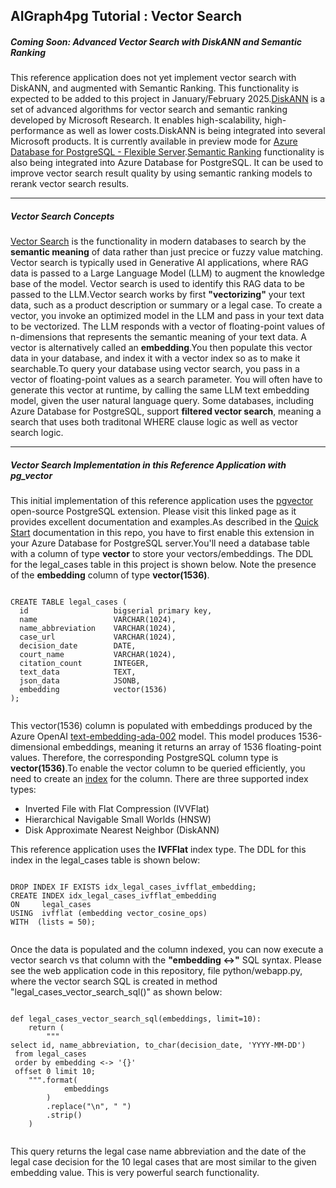 ## AIGraph4pg Tutorial : Vector Search

##### Coming Soon: Advanced Vector Search with DiskANN and Semantic Ranking

This reference application does not yet implement vector search with DiskANN,
and augmented with Semantic Ranking. This functionality is expected to be
added to this project in January/February 2025.[DiskANN](https://www.microsoft.com/en-us/research/project/project-akupara-approximate-nearest-neighbor-search-for-large-scale-semantic-search/) is a set of advanced algorithms for vector search and semantic ranking developed by
Microsoft Research. It enables high-scalability, high-performance as well as lower costs.DiskANN is being integrated into several Microsoft products.
It is currently available in preview mode for
[Azure Database for PostgreSQL - Flexible Server](https://learn.microsoft.com/en-us/azure/postgresql/flexible-server/how-to-use-pgdiskann).[Semantic Ranking](https://techcommunity.microsoft.com/blog/adforpostgresql/introducing-the-semantic-ranking-solution-for-azure-database-for-postgresql/4298781) functionality is also being integrated into Azure Database for PostgreSQL.
It can be used to improve vector search result quality by using semantic ranking models
to rerank vector search results.

---

##### Vector Search Concepts

[Vector Search](https://learn.microsoft.com/en-us/azure/postgresql/flexible-server/how-to-use-pgvector#concepts) is the functionality in modern databases to search by the
**semantic meaning** of data rather than just precice or fuzzy value matching.
Vector search is typically used in Generative AI applications, where RAG data
is passed to a Large Language Model (LLM) to augment the knowledge base of the model.
Vector search is used to identify this RAG data to be passed to the LLM.Vector search works by first **"vectorizing"** your text data, such as a
product description or summary or a legal case. To create a vector, you invoke an
optimized model in the LLM and pass in your text data to be vectorized. The LLM responds
with a vector of floating-point values of n-dimensions that represents the semantic meaning
of your text data. A vector is alternatively called an **embedding**.You then populate this vector data in your database, and index it with a vector index
so as to make it searchable.To query your database using vector search, you pass in a vector of floating-point values
as a search parameter. You will often have to generate this vector at runtime, by calling
the same LLM text embedding model, given the user natural language query.
Some databases, including Azure Database for PostgreSQL, support
**filtered vector search**, meaning a search that uses both traditonal
WHERE clause logic as well as vector search logic.

---

##### Vector Search Implementation in this Reference Application with pg\_vector

This initial implementation of this reference application uses the
[pgvector](https://learn.microsoft.com/en-us/azure/postgresql/flexible-server/how-to-use-pgvector#vector-operators) open-source PostgreSQL extension. Please visit this linked page as it provides
excellent documentation and examples.As described in the
[Quick Start](https://learn.microsoft.com/en-us/azure/postgresql/flexible-server/how-to-use-pgvector#vector-operators) documentation in this repo, you have to first enable this extension
in your Azure Database for PostgreSQL server.You'll need a database table with a column of type **vector** to store your
vectors/embeddings. The DDL for the legal\_cases table in this project is shown below.
Note the presence of the **embedding** column of type **vector(1536)**.
```

CREATE TABLE legal_cases (
  id                   bigserial primary key,
  name                 VARCHAR(1024),
  name_abbreviation    VARCHAR(1024),
  case_url             VARCHAR(1024),
  decision_date        DATE,
  court_name           VARCHAR(1024),
  citation_count       INTEGER,
  text_data            TEXT,
  json_data            JSONB,
  embedding            vector(1536)      
);
  
```
This vector(1536) column is populated with embeddings produced by the Azure OpenAI
[text-embedding-ada-002](https://learn.microsoft.com/en-us/azure/ai-services/openai/concepts/models?tabs=global-standard%2Cstandard-chat-completions#embeddings) model. This model produces 1536-dimensional embeddings,
meaning it returns an array of 1536 floating-point values.
Therefore, the corresponding PostgreSQL column type is **vector(1536)**.To enable the vector column to be queried efficiently, you need to create an
[index](https://learn.microsoft.com/en-us/azure/postgresql/flexible-server/how-to-optimize-performance-pgvector#indexing) for the column. There are three supported index types:

* Inverted File with Flat Compression (IVVFlat)
* Hierarchical Navigable Small Worlds (HNSW)
* Disk Approximate Nearest Neighbor (DiskANN)

This reference application uses the **IVFFlat** index type.
The DDL for this index in the legal\_cases table is shown below:
```

DROP INDEX IF EXISTS idx_legal_cases_ivfflat_embedding;
CREATE INDEX idx_legal_cases_ivfflat_embedding
ON     legal_cases
USING  ivfflat (embedding vector_cosine_ops)
WITH  (lists = 50);
  
```
Once the data is populated and the column indexed, you can now execute
a vector search vs that column with the **"embedding <->"** SQL syntax.
Please see the web application code in this repository, file python/webapp.py,
where the vector search SQL is created in method "legal\_cases\_vector\_search\_sql()"
as shown below:
```

def legal_cases_vector_search_sql(embeddings, limit=10):
    return (
        """
select id, name_abbreviation, to_char(decision_date, 'YYYY-MM-DD')
 from legal_cases
 order by embedding <-> '{}'
 offset 0 limit 10;
    """.format(
            embeddings
        )
        .replace("\n", " ")
        .strip()
    )
  
```
This query returns the legal case name abbreviation and the date of
the legal case decision for the 10 legal cases that are most similar
to the given embedding value. This is very powerful search functionality.
```





  
```


